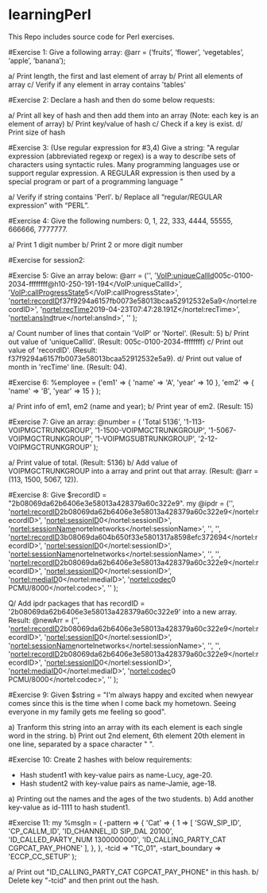 # learningPerl
This Repo includes source code for Perl exercises.

#Exercise 1:
Give a following array: 
@arr = (‘fruits’, ‘flower’, ‘vegetables’, ‘apple’, ‘banana’);

a/ Print length,  the first and last element of  array
b/ Print all elements of array
c/ Verify if any element in array contains 'tables'

#Exercise 2:
Declare a hash and then do some below requests:

a/ Print all key of hash and then add them into an array (Note: each key is an element of array)
b/ Print key/value of hash
c/ Check if a key is exist.
d/ Print size of hash

#Exercise 3: (Use regular expression for #3,4)
Give a string: "A regular expression (abbreviated regexp or regex) is a way to describe sets of characters using syntactic rules. Many programming languages use or support regular expression. A REGULAR expression is then used by a special program or part of a programming language  " 

a/ Verify if string contains 'Perl'.
b/ Replace all “regular/REGULAR expression” with “PERL”.

#Exercise 4: 
Give the following numbers: 0, 1, 22, 333, 4444, 55555, 666666, 7777777.

a/ Print 1 digit number
b/ Print 2 or more digit number

#Exercise for session2:

#Exercise 5: Give an array below:
@arr = ('<IPDR xsi:type="test">',
'<VoIP:uniqueCallId>005c-0100-2034-ffffffff@h10-250-191-194</VoIP:uniqueCallId>',
'<VoIP:callProgressState>5</VoIP:callProgressState>',
'<nortel:recordID>f37f9294a6157fb0073e58013bcaa52912532e5a9</nortel:recordID>',
'<nortel:recTime>2019-04-23T07:47:28.191Z</nortel:recTime>',
'<nortel:ansInd>true</nortel:ansInd>',
'</IPDR>'
);

a/ Count number of lines that contain 'VoIP' or 'Nortel'. (Result: 5)
b/ Print out value of 'uniqueCallId'. (Result: 005c-0100-2034-ffffffff)
c/ Print out value of 'recordID'. (Result: f37f9294a6157fb0073e58013bcaa52912532e5a9).
d/ Print out value of month in 'recTime' line. (Result: 04).

#Exercise 6: %employee = ('em1' => { 'name' => 'A',
                                                              'year' => 10
                                                            },
                                            'em2' => { 'name' => 'B',
                                                             'year' => 15
                                                            }
                                             );

a/ Print info of em1, em2 (name and year);
b/ Print year of em2. (Result: 15)

#Exercise 7: Give an array:
@number = ( 'Total 5136',
'1-113-VOIPMGCTRUNKGROUP',
'1-1500-VOIPMGCTRUNKGROUP',
'1-5067-VOIPMGCTRUNKGROUP',
'1-VOIPMGSUBTRUNKGROUP',
'2-12-VOIPMGCTRUNKGROUP'
);

a/ Print value of total. (Result: 5136)
b/ Add value of VOIPMGCTRUNKGROUP into a array and print out that array. (Result: @arr = (113, 1500, 5067, 12)).

#Exercise 8: Give $recordID = "2b08069da62b6406e3e58013a428379a60c322e9".
my @ipdr = ('<IPDR xsi:type="nortel:Nortel-SDP">',
'<nortel:recordID>2b08069da62b6406e3e58013a428379a60c322e9</nortel:recordID>',
'<nortel:sessionID>0</nortel:sessionID>',
'<nortel:sessionName>nortelnetworks</nortel:sessionName>',
'</IPDR>',
'<IPDR xsi:type="nortel:Nortel-SDP">',
'<nortel:recordID>3b08069da604b650f33e5801317a8598efc372694</nortel:recordID>',
'<nortel:sessionID>0</nortel:sessionID>',
'<nortel:sessionName>nortelnetworks</nortel:sessionName>',
'</IPDR>',
'<IPDR xsi:type="nortel:Nortel-Codec-List">',
'<nortel:recordID>2b08069da62b6406e3e58013a428379a60c322e9</nortel:recordID>',
'<nortel:sessionID>0</nortel:sessionID>',
'<nortel:mediaID>0</nortel:mediaID>',
'<nortel:codec>0 PCMU/8000</nortel:codec>',
'</IPDR>'
);

Q/ Add ipdr packages that has recordID = '2b08069da62b6406e3e58013a428379a60c322e9' into a new array.
Result:
@newArr = ('<IPDR xsi:type="nortel:Nortel-SDP">',
'<nortel:recordID>2b08069da62b6406e3e58013a428379a60c322e9</nortel:recordID>',
'<nortel:sessionID>0</nortel:sessionID>',
'<nortel:sessionName>nortelnetworks</nortel:sessionName>',
'</IPDR>',
'<IPDR xsi:type="nortel:Nortel-Codec-List">',
'<nortel:recordID>2b08069da62b6406e3e58013a428379a60c322e9</nortel:recordID>',
'<nortel:sessionID>0</nortel:sessionID>',
'<nortel:mediaID>0</nortel:mediaID>',
'<nortel:codec>0 PCMU/8000</nortel:codec>',
'</IPDR>'
);

#Exercise 9: Given $string = "I'm always happy and excited when newyear comes since this is the time when I come back my hometown. Seeing everyone in my family gets me feeling so good".

a) Tranform this string into an array with its each element is each single word in the string.
b) Print out 2nd element, 6th element 20th element in one line, separated by a space character " ".

#Exercise 10: Create 2 hashes with below requirements:
 - Hash student1 with key-value pairs as name-Lucy, age-20.
 - Hash student2 with key-value pairs as name-Jamie, age-18. 

a) Printing out the names and the ages of the two students.
b) Add another key-value as id-1111 to hash student1.

#Exercise 11:
my %msgIn = (
  -pattern => {
  'Cat' => {
   1 => [
    'SGW_SIP_ID', 'CP_CALLM_ID',
    'ID_CHANNEL_ID  SIP_DAL 20100',
    'ID_CALLED_PARTY_NUM  1300000000',
    'ID_CALLING_PARTY_CAT  CGPCAT_PAY_PHONE'
   ],
  },
  },
  -tcid           => "TC_01",
  -start_boundary => 'ECCP_CC_SETUP'
);

a/ Print out "ID_CALLING_PARTY_CAT  CGPCAT_PAY_PHONE" in this hash.
b/ Delete key "-tcid" and then print out the hash.
